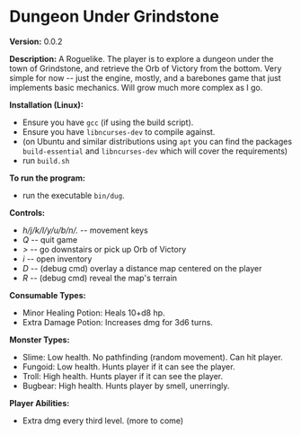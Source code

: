 # Dungeon Under Grindstone

**Version:** 0.0.2

**Description:** A Roguelike. The player is to explore a dungeon under the town of Grindstone, and retrieve the Orb of Victory from the bottom. Very simple for now -- just the engine, mostly, and a barebones game that just implements basic mechanics. Will grow much more complex as I go.

**Installation (Linux):** 
  * Ensure you have `gcc` (if using the build script).
  * Ensure you have `libncurses-dev` to compile against.
  * (on Ubuntu and similar distributions using `apt` you can find the packages `build-essential` and `libncurses-dev` which will cover the requirements)
  * run `build.sh`

**To run the program:**
  * run the executable `bin/dug`.

**Controls:**
  * *h/j/k/l/y/u/b/n/.* -- movement keys
  * *Q* -- quit game
  * *>* -- go downstairs or pick up Orb of Victory
  * *i* -- open inventory
  * *D* -- (debug cmd) overlay a distance map centered on the player
  * *R* -- (debug cmd) reveal the map's terrain

**Consumable Types:**
* Minor Healing Potion: Heals 10+d8 hp.
* Extra Damage Potion: Increases dmg for 3d6 turns.

**Monster Types:**
* Slime: Low health. No pathfinding (random movement). Can hit player.
* Fungoid: Low health. Hunts player if it can see the player.
* Troll: High health. Hunts player if it can see the player.
* Bugbear: High health. Hunts player by smell, unerringly.

**Player Abilities:**
* Extra dmg every third level.
(more to come)


